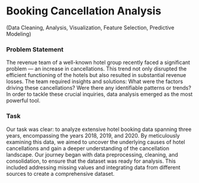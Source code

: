 # Booking Cancellation Analysis
(Data Cleaning, Analysis, Visualization, Feature Selection, Predictive Modeling)
### Problem Statement
The revenue team of a well-known hotel group recently faced a significant problem — an increase in cancellations. This trend not only disrupted the efficient functioning of the hotels but also resulted in substantial revenue losses. The team required insights and solutions: What were the factors driving these cancellations? Were there any identifiable patterns or trends? In order to tackle these crucial inquiries, data analysis emerged as the most powerful tool.

### Task
Our task was clear: to analyze extensive hotel booking data spanning three years, encompassing the years 2018, 2019, and 2020. By meticulously examining this data, we aimed to uncover the underlying causes of hotel cancellations and gain a deeper understanding of the cancellation landscape. Our journey began with data preprocessing, cleaning, and consolidation, to ensure that the dataset was ready for analysis. This included addressing missing values and integrating data from different sources to create a comprehensive dataset.
